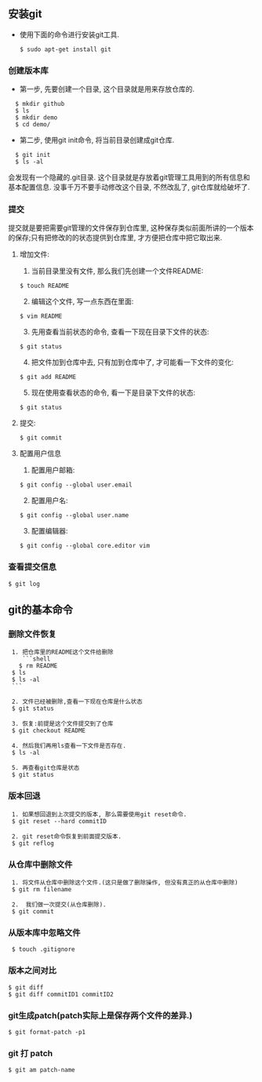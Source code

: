 ## 安装git
* 使用下面的命令进行安装git工具.
    ```shell
    $ sudo apt-get install git 
    ```    
### 创建版本库

* 第一步, 先要创建一个目录, 这个目录就是用来存放仓库的.
```shell
  $ mkdir github  
  $ ls  
  $ mkdir demo  
  $ cd demo/
```
* 第二步, 使用git init命令, 将当前目录创建成git仓库.
```shell
  $ git init
  $ ls -al
```
会发现有一个隐藏的.git目录. 这个目录就是存放着git管理工具用到的所有信息和基本配置信息. 没事千万不要手动修改这个目录, 不然改乱了, git仓库就给破坏了.
### 提交
提交就是要把需要git管理的文件保存到仓库里, 这种保存类似前面所讲的一个版本的保存;只有把修改的的状态提供到仓库里, 才方便把仓库中把它取出来.
 1. 增加文件:
     1. 当前目录里没有文件, 那么我们先创建一个文件README:     
     ```shell
     $ touch README
     ```
     2. 编辑这个文件, 写一点东西在里面:  
     ```shell
     $ vim README
     ```
     3. 先用查看当前状态的命令, 查看一下现在目录下文件的状态:    
     ```shell
     $ git status
     ```
     4. 把文件加到仓库中去, 只有加到仓库中了, 才可能看一下文件的变化:
     
     ```shell
    $ git add README
     ```
    5. 现在使用查看状态的命令, 看一下是目录下文件的状态:
     
     ```shell
     $ git status 
     ```
  2. 提交:
     ```shell
     $ git commit
     ```
  3. 配置用户信息
     1. 配置用户邮箱:
     ```shell
     $ git config --global user.email
     ```
     2. 配置用户名:
     ```shell
     $ git config --global user.name
     ```
     3. 配置编辑器:
     ```shell
     $ git config --global core.editor vim
     ```
### 查看提交信息
```shell
$ git log
```
## git的基本命令
  ### 删除文件恢复
     1. 把仓库里的README这个文件给删除
        ```shell
       $ rm README
     $ ls
     $ ls -al  
     ```

     2. 文件已经被删除,查看一下现在仓库是什么状态    
     $ git status
     
     3. 恢复:前提是这个文件提交到了仓库     
     $ git checkout README
     
     4. 然后我们再用ls查看一下文件是否存在.
     $ ls -al
     
     5. 再查看git仓库是状态
     $ git status
     
  ### 版本回退
     1. 如果想回退到上次提交的版本, 那么需要使用git reset命令.
     $ git reset --hard commitID
     
     2. git reset命令恢复到前面提交版本.
     $ git reflog
     
  ### 从仓库中删除文件
     1. 将文件从仓库中删除这个文件.(这只是做了删除操作, 但没有真正的从仓库中删除)
     $ git rm filename
     
     2.  我们做一次提交(从仓库删除).
     $ git commit
     
  ### 从版本库中忽略文件
     $ touch .gitignore
  ### 版本之间对比
  ```shell
  $ git diff
  $ git diff commitID1 commitID2
  ```
  ### git生成patch(patch实际上是保存两个文件的差异.)
  ```shell
  $ git format-patch -p1
  ```
  ### git 打 patch
  ```shell
  $ git am patch-name
  ```
